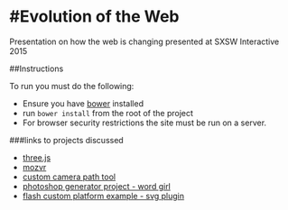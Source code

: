 #Evolution of the Web
===============

Presentation on how the web is changing presented at SXSW Interactive 2015

##Instructions

To run you must do the following:

* Ensure you have [bower](http://bower.io/) installed
* run `bower install` from the root of the project
* For browser security restrictions the site must be run on a server.


###links to projects discussed

* [three.js](http://threejs.org/)
* [mozvr](http://mozvr.com/)
* [custom camera path tool](https://github.com/cjgammon/three.js-camera-path-tool)
* [photoshop generator project - word girl](https://github.com/adobe-webplatform/Demo-for-PBS-Kids-Word-Girl)
* [flash custom platform example - svg plugin](https://github.com/cjgammon/Flash-Plugin-SnapPlatform)


